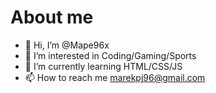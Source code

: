 # About me

- 👋 Hi, I’m @Mape96x
- 👀 I’m interested in Coding/Gaming/Sports
- 🌱 I’m currently learning HTML/CSS/JS
- 📫 How to reach me marekpj96@gmail.com

<!---
Mape96x/Mape96x is a ✨ special ✨ repository because its `README.md` (this file) appears on your GitHub profile.
You can click the Preview link to take a look at your changes.
--->
